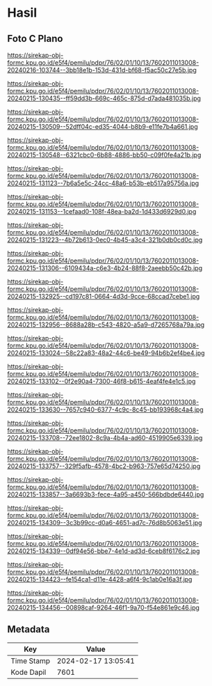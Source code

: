 # Hasil

## Foto C Plano

https://sirekap-obj-formc.kpu.go.id/e5f4/pemilu/pdpr/76/02/01/10/13/7602011013008-20240216-103744--3bb18e1b-153d-431d-bf68-f5ac50c27e5b.jpg

https://sirekap-obj-formc.kpu.go.id/e5f4/pemilu/pdpr/76/02/01/10/13/7602011013008-20240215-130435--ff59dd3b-669c-465c-875d-d7ada481035b.jpg

https://sirekap-obj-formc.kpu.go.id/e5f4/pemilu/pdpr/76/02/01/10/13/7602011013008-20240215-130509--52dff04c-ed35-4044-b8b9-e11fe7b4a661.jpg

https://sirekap-obj-formc.kpu.go.id/e5f4/pemilu/pdpr/76/02/01/10/13/7602011013008-20240215-130548--6321cbc0-6b88-4886-bb50-c09f0fe4a21b.jpg

https://sirekap-obj-formc.kpu.go.id/e5f4/pemilu/pdpr/76/02/01/10/13/7602011013008-20240215-131123--7b6a5e5c-24cc-48a6-b53b-eb517a95756a.jpg

https://sirekap-obj-formc.kpu.go.id/e5f4/pemilu/pdpr/76/02/01/10/13/7602011013008-20240215-131153--1cefaad0-108f-48ea-ba2d-1d433d6929d0.jpg

https://sirekap-obj-formc.kpu.go.id/e5f4/pemilu/pdpr/76/02/01/10/13/7602011013008-20240215-131223--4b72b613-0ec0-4b45-a3c4-321b0db0cd0c.jpg

https://sirekap-obj-formc.kpu.go.id/e5f4/pemilu/pdpr/76/02/01/10/13/7602011013008-20240215-131306--6109434a-c6e3-4b24-88f8-2aeebb50c42b.jpg

https://sirekap-obj-formc.kpu.go.id/e5f4/pemilu/pdpr/76/02/01/10/13/7602011013008-20240215-132925--cd197c81-0664-4d3d-9cce-68ccad7cebe1.jpg

https://sirekap-obj-formc.kpu.go.id/e5f4/pemilu/pdpr/76/02/01/10/13/7602011013008-20240215-132956--8688a28b-c543-4820-a5a9-d7265768a79a.jpg

https://sirekap-obj-formc.kpu.go.id/e5f4/pemilu/pdpr/76/02/01/10/13/7602011013008-20240215-133024--58c22a83-48a2-44c6-be49-94b6b2ef4be4.jpg

https://sirekap-obj-formc.kpu.go.id/e5f4/pemilu/pdpr/76/02/01/10/13/7602011013008-20240215-133102--0f2e90a4-7300-46f8-b615-4eaf4fe4e1c5.jpg

https://sirekap-obj-formc.kpu.go.id/e5f4/pemilu/pdpr/76/02/01/10/13/7602011013008-20240215-133630--7657c940-6377-4c9c-8c45-bb193968c4a4.jpg

https://sirekap-obj-formc.kpu.go.id/e5f4/pemilu/pdpr/76/02/01/10/13/7602011013008-20240215-133708--72ee1802-8c9a-4b4a-ad60-4519905e6339.jpg

https://sirekap-obj-formc.kpu.go.id/e5f4/pemilu/pdpr/76/02/01/10/13/7602011013008-20240215-133757--329f5afb-4578-4bc2-b963-757e65d74250.jpg

https://sirekap-obj-formc.kpu.go.id/e5f4/pemilu/pdpr/76/02/01/10/13/7602011013008-20240215-133857--3a6693b3-fece-4a95-a450-566bdbde6440.jpg

https://sirekap-obj-formc.kpu.go.id/e5f4/pemilu/pdpr/76/02/01/10/13/7602011013008-20240215-134309--3c3b99cc-d0a6-4651-ad7c-76d8b5063e51.jpg

https://sirekap-obj-formc.kpu.go.id/e5f4/pemilu/pdpr/76/02/01/10/13/7602011013008-20240215-134339--0df94e56-bbe7-4e1d-ad3d-6ceb8f6176c2.jpg

https://sirekap-obj-formc.kpu.go.id/e5f4/pemilu/pdpr/76/02/01/10/13/7602011013008-20240215-134423--fe154ca1-d11e-4428-a6f4-9c1ab0e16a3f.jpg

https://sirekap-obj-formc.kpu.go.id/e5f4/pemilu/pdpr/76/02/01/10/13/7602011013008-20240215-134456--00898caf-9264-46f1-9a70-f54e861e9c46.jpg


## Metadata

| Key        | Value               |
| ---------- | ------------------- |
| Time Stamp | 2024-02-17 13:05:41 |
| Kode Dapil | 7601                |



